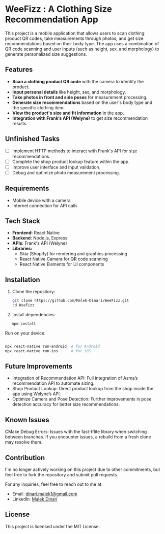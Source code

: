 # WeeFizz : A Clothing Size Recommendation App

This project is a mobile application that allows users to scan clothing product QR codes, take measurements through photos, and get size recommendations based on their body type. The app uses a combination of QR code scanning and user inputs (such as height, sex, and morphology) to generate personalized size suggestions.

## Features

- **Scan a clothing product QR code** with the camera to identify the product.
- **Input personal details** like height, sex, and morphology.
- **Take photos in front and side poses** for measurement processing.
- **Generate size recommendations** based on the user's body type and the specific clothing item.
- **View the product's size and fit information** in the app.
- **Integration with Frank’s API (Welyne)** to get size recommendation results.

## Unfinished Tasks

- [ ] Implement HTTP methods to interact with Frank's API for size recommendations.
- [ ] Complete the shop product lookup feature within the app.
- [ ] Improve user interface and input validation.
- [ ] Debug and optimize photo measurement processing.

## Requirements

- Mobile device with a camera
- Internet connection for API calls

## Tech Stack

- **Frontend:** React Native
- **Backend:** Node.js, Express
- **APIs:** Frank's API (Welyne)
- **Libraries:**
  - Skia (Shopify) for rendering and graphics processing
  - React Native Camera for QR code scanning
  - React Native Elements for UI components

## Installation

1. Clone the repository:
   ```bash
   git clone https://github.com/Malek-Dinari/WeeFizz.git
   cd WeeFizz
   
2. Install dependencies:
```bash
   npm install
```
Run on your device:
```bash

npx react-native run-android  # for Android
npx react-native run-ios      # for iOS
```

## Future Improvements

- Integration of Recommendation API: Full integration of Asma’s recommendation API to automate sizing.
- Shop Product Lookup: Direct product lookup from the shop inside the app using Welyne’s API.
- Optimize Camera and Pose Detection: Further improvements in pose detection accuracy for better size recommendations.

## Known Issues

CMake Debug Errors: Issues with the fast-tflite library when switching between branches. If you encounter issues, a rebuild from a fresh clone may resolve them.

## Contribution

I'm no longer actively working on this project due to other commitments, but feel free to fork the repository and submit pull requests.

For any inquiries, feel free to reach out to me at:

- Email: dinari.malek1@gmail.com
- LinkedIn: [Malek Dinari](https://www.linkedin.com/in/malek-dinari-99b431263/)
  
## License

This project is licensed under the MIT License.
